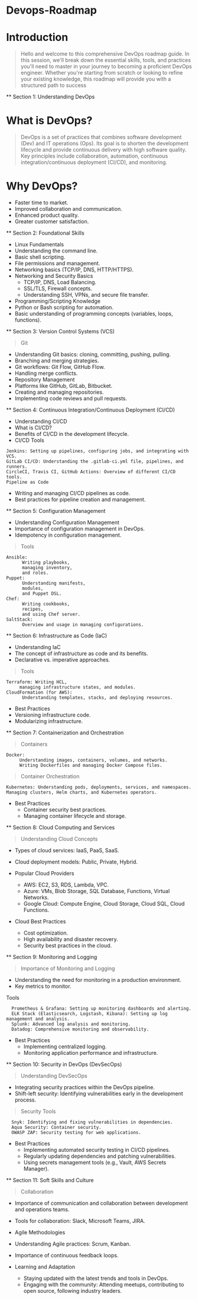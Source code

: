 # Devops-Roadmap

# Introduction
> Hello and welcome to this comprehensive DevOps roadmap guide. In this session, we'll break down the essential skills, tools, and practices you'll need to master in your journey to becoming a proficient DevOps engineer. Whether you're starting from scratch or looking to refine your existing knowledge, this roadmap will provide you with a structured path to success

** Section 1: Understanding DevOps

# What is DevOps?

> DevOps is a set of practices that combines software development (Dev) and IT operations (Ops). Its goal is to shorten the development lifecycle and provide continuous delivery with high software quality.
Key principles include collaboration, automation, continuous integration/continuous deployment (CI/CD), and monitoring.


# Why DevOps?

* Faster time to market.
* Improved collaboration and communication.
* Enhanced product quality.
* Greater customer satisfaction.

** Section 2: Foundational Skills

* Linux Fundamentals
* Understanding the command line.
* Basic shell scripting.
* File permissions and management.
* Networking basics (TCP/IP, DNS, HTTP/HTTPS).
* Networking and Security Basics
    * TCP/IP, DNS, Load Balancing.
    * SSL/TLS, Firewall concepts.
    * Understanding SSH, VPNs, and secure file transfer.
* Programming/Scripting Knowledge
* Python or Bash scripting for automation.
* Basic understanding of programming concepts (variables, loops, functions).

** Section 3: Version Control Systems (VCS)

> Git

* Understanding Git basics: cloning, committing, pushing, pulling.
* Branching and merging strategies.
* Git workflows: Git Flow, GitHub Flow.
* Handling merge conflicts.
* Repository Management
* Platforms like GitHub, GitLab, Bitbucket.
* Creating and managing repositories.
* Implementing code reviews and pull requests.

** Section 4: Continuous Integration/Continuous Deployment (CI/CD)

* Understanding CI/CD
* What is CI/CD?
* Benefits of CI/CD in the development lifecycle.
* CI/CD Tools

```
Jenkins: Setting up pipelines, configuring jobs, and integrating with VCS.
GitLab CI/CD: Understanding the .gitlab-ci.yml file, pipelines, and runners.
CircleCI, Travis CI, GitHub Actions: Overview of different CI/CD tools.
Pipeline as Code
```
* Writing and managing CI/CD pipelines as code.
* Best practices for pipeline creation and management.

** Section 5: Configuration Management

* Understanding Configuration Management
* Importance of configuration management in DevOps.
* Idempotency in configuration management.

> Tools
```
Ansible:
      Writing playbooks,
      managing inventory,
      and roles.
Puppet:
      Understanding manifests,
      modules,
      and Puppet DSL.
Chef:
      Writing cookbooks,
      recipes,
      and using Chef server.
SaltStack:
      Overview and usage in managing configurations.
```
** Section 6: Infrastructure as Code (IaC)

* Understanding IaC
* The concept of infrastructure as code and its benefits.
* Declarative vs. imperative approaches.

> Tools
```
Terraform: Writing HCL, 
     managing infrastructure states, and modules.
CloudFormation (for AWS): 
      Understanding templates, stacks, and deploying resources.
```

* Best Practices
* Versioning infrastructure code.
* Modularizing infrastructure.

** Section 7: Containerization and Orchestration

> Containers

```
Docker: 
     Understanding images, containers, volumes, and networks.
     Writing Dockerfiles and managing Docker Compose files.
```

> Container Orchestration

```
Kubernetes: Understanding pods, deployments, services, and namespaces.
Managing clusters, Helm charts, and Kubernetes operators.
```

* Best Practices
  * Container security best practices.
  * Managing container lifecycle and storage.

** Section 8: Cloud Computing and Services

> Understanding Cloud Concepts

* Types of cloud services: IaaS, PaaS, SaaS.
* Cloud deployment models: Public, Private, Hybrid.

* Popular Cloud Providers
  * AWS: EC2, S3, RDS, Lambda, VPC.
  * Azure: VMs, Blob Storage, SQL Database, Functions, Virtual Networks.
  * Google Cloud: Compute Engine, Cloud Storage, Cloud SQL, Cloud Functions.

* Cloud Best Practices
  * Cost optimization.
  * High availability and disaster recovery.
  * Security best practices in the cloud.

** Section 9: Monitoring and Logging

> Importance of Monitoring and Logging

* Understanding the need for monitoring in a production environment.
* Key metrics to monitor.

Tools

```
  Prometheus & Grafana: Setting up monitoring dashboards and alerting.
  ELK Stack (Elasticsearch, Logstash, Kibana): Setting up log management and analysis.
  Splunk: Advanced log analysis and monitoring.
  Datadog: Comprehensive monitoring and observability.
```

* Best Practices
  * Implementing centralized logging.
  * Monitoring application performance and infrastructure.

** Section 10: Security in DevOps (DevSecOps)

>Understanding DevSecOps

* Integrating security practices within the DevOps pipeline.
* Shift-left security: Identifying vulnerabilities early in the development process.

> Security Tools

```
  Snyk: Identifying and fixing vulnerabilities in dependencies.  
  Aqua Security: Container security.
  OWASP ZAP: Security testing for web applications.
```

* Best Practices
  * Implementing automated security testing in CI/CD pipelines.
  * Regularly updating dependencies and patching vulnerabilities.
  * Using secrets management tools (e.g., Vault, AWS Secrets Manager).

** Section 11: Soft Skills and Culture

> Collaboration

* Importance of communication and collaboration between development and operations teams.
* Tools for collaboration: Slack, Microsoft Teams, JIRA.
* Agile Methodologies

* Understanding Agile practices: Scrum, Kanban.
* Importance of continuous feedback loops.
* Learning and Adaptation
  * Staying updated with the latest trends and tools in DevOps.  
  * Engaging with the community: Attending meetups, contributing to open source, following industry leaders.
